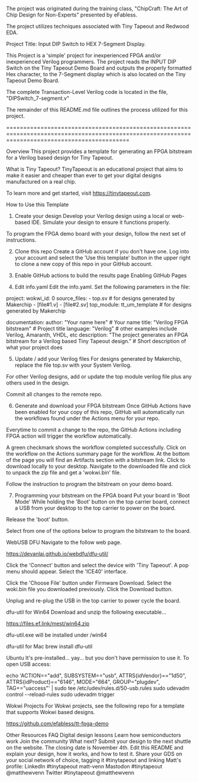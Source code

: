 The project was originated during the training class, "ChipCraft: The Art of Chip Design for Non-Experts" presented by eFabless.

The project utilizes techniques associated with Tiny Tapeout and Redwood EDA.

Project Title: Input DIP Switch to HEX 7-Segment Display.

This Project is a 'simple' project for inexperienced FPGA and/or inexperienced Verilog programmers. 
The project reads the INPUT DIP Switch on the Tiny Tapeout Demo Board and outputs the properly formatted Hex character, to the 7-Segment display which is also located on the Tiny Tapeout Demo Board.

The complete Transaction-Level Verilog code is located in the file, "DIPSwitch_7-segment.v"

The remainder of this README.md file outlines the process utilized for this project.

================================================================================================================================================

Overview
This project provides a template for generating an FPGA bitstream for a Verilog based design for Tiny Tapeout.

What is Tiny Tapeout?
TinyTapeout is an educational project that aims to make it easier and cheaper than ever to get your digital designs manufactured on a real chip.

To learn more and get started, visit https://tinytapeout.com.

How to Use this Template
1. Create your design
Develop your Verilog design using a local or web-based IDE. Simulate your design to ensure it functions properly.

To program the FPGA demo board with your design, follow the next set of instructions.

2. Clone this repo
Create a GitHub account if you don't have one. Log into your account and select the 'Use this template' button in the upper right to clone a new copy of this repo in your GitHub account.

3. Enable GitHub actions to build the results page
Enabling GitHub Pages
4. Edit info.yaml
Edit the info.yaml. Set the following parameters in the file:

project:
  wokwi_id:  0
  source_files:
    - top.sv  # for designs generated by Makerchip
    - [file#1.v]
    - [file#2.sv]
  top_module: tt_um_template  # for designs generated by Makerchip 
  
documentation: 
  author:       "Your name here"                   # Your name
  title:        "Verilog FPGA bitstream"           # Project title
  language:     "Verilog"                          # other examples include Verilog, Amaranth, VHDL, etc
  description:  "The project generates an FPGA bitstream for a Verilog based Tiny Tapeout design."      # Short description of what your project does

5. Update / add your Verilog files
For designs generated by Makerchip, replace the file top.sv with your System Verilog.

For other Verilog designs, add or update the top module verilog file plus any others used in the design.

Commit all changes to the remote repo.

6. Generate and download your FPGA bitstream
Once GitHub Actions have been enabled for your copy of this repo, GitHub will automatically run the workflows found under the Actions menu for your repo.

Everytime to commit a change to the repo, the GitHub Actions including FPGA action will trigger the workflow automatically.

A green checkmark shows the workflow completed successfully. Click on the workflow on the Actions summary page for the workflow. At the bottom of the page you will find an Artifacts section with a bitstream link. Click to download locally to your desktop. Navigate to the downloaded file and click to unpack the zip file and get a 'wokwi.bin' file.

Follow the instruction to program the bitstream on your demo board.

7. Programming your bitstream on the FPGA board
Put your board in 'Boot Mode'
While holding the 'Boot' button on the top carrier board, connect a USB from your desktop to the top carrier to power on the board.

Release the 'boot' button.

Select from one of the options below to program the bitstream to the board.

WebUSB DFU
Navigate to the follow web page.

https://devanlai.github.io/webdfu/dfu-util/

Click the 'Connect' button and select the device with 'Tiny Tapeout'. A pop menu should appear. Select the 'ICE40' interface.

Click the 'Choose File' button under Firmware Download. Select the woki.bin file you downloaded previously. Click the Download button.

Unplug and re-plug the USB in the top carrier to power cycle the board.

dfu-util for Win64
Download and unzip the following executable...

https://files.ef.link/mest/win64.zip

dfu-util.exe will be installed under /win64

dfu-util for Mac
brew install dfu-util

Ubuntu
It's pre-installed… yay… but you don't have permission to use it. To open USB access:

echo 'ACTION=="add", SUBSYSTEM=="usb", ATTRS{idVendor}=="1d50", ATTRS{idProduct}=="6146", MODE="664", GROUP="plugdev", TAG+="uaccess"' | sudo tee /etc/udev/rules.d/50-usb.rules sudo udevadm control --reload-rules sudo udevadm trigger

Wokwi Projects
For Wokwi projects, see the following repo for a template that supports Wokwi based designs.

https://github.com/efabless/tt-fpga-demo

Other Resources
FAQ
Digital design lessons
Learn how semiconductors work
Join the community
What next?
Submit your design to the next shuttle on the website. The closing date is November 4th.
Edit this README and explain your design, how it works, and how to test it.
Share your GDS on your social network of choice, tagging it #tinytapeout and linking Matt's profile:
LinkedIn #tinytapeout matt-venn
Mastodon #tinytapeout @matthewvenn
Twitter #tinytapeout @matthewvenn
